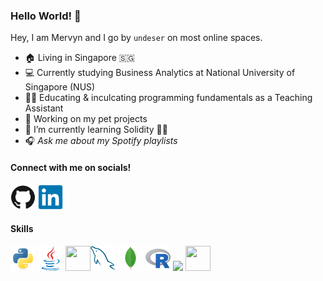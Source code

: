 ### Hello World! 👋

Hey, I am Mervyn and I go by `undeser` on most online spaces.

- 🏠 Living in Singapore 🇸🇬
- 💻 Currently studying Business Analytics at National University of Singapore (NUS)
- 👨‍🏫 Educating & inculcating programming fundamentals as a Teaching Assistant
- 🔭 Working on my pet projects
- 🌱 I’m currently learning Solidity 🤦‍♂
- 🎧 _Ask me about my Spotify playlists_

#### Connect with me on socials!
[<img src = "https://raw.githubusercontent.com/devicons/devicon/1119b9f84c0290e0f0b38982099a2bd027a48bf1/icons/github/github-original.svg" width="40">](https://github.com/undeser) [<img src="https://raw.githubusercontent.com/devicons/devicon/master/icons/linkedin/linkedin-original.svg" width="40" height="40">](https://www.linkedin.com/in/mervseah/) 

#### Skills
<img src="https://raw.githubusercontent.com/devicons/devicon/master/icons/python/python-original.svg" width="40" height="40"> <img src="https://raw.githubusercontent.com/devicons/devicon/master/icons/java/java-original.svg" width="40" height="40"> <img src="https://www.svgrepo.com/download/374088/solidity.svg" width="40" height="40"><img src="https://raw.githubusercontent.com/devicons/devicon/master/icons/mysql/mysql-original.svg" width="40" height="40"> <img src="https://raw.githubusercontent.com/devicons/devicon/master/icons/mongodb/mongodb-original.svg" width="40" height="40">  <img src="https://raw.githubusercontent.com/devicons/devicon/master/icons/r/r-original.svg" width="40" height="40"> <img src = "https://upload.wikimedia.org/wikipedia/commons/thumb/a/af/Adobe_Photoshop_CC_icon.svg/2101px-Adobe_Photoshop_CC_icon.svg.png" width="40"> <img src="https://camo.githubusercontent.com/ed44ae57571fe5fdba9c41a72c5bb0d2ed1dd86623c6d485ca248c61291bd6bc/68747470733a2f2f75706c6f61642e77696b696d656469612e6f72672f77696b6970656469612f636f6d6d6f6e732f342f34352f4e6f74696f6e5f6170705f6c6f676f2e706e67" width="40" height="40">


<!--
**undeser/undeser** is a ✨ _special_ ✨ repository because its `README.md` (this file) appears on your GitHub profile.

Here are some ideas to get you started:

- 🔭 I’m currently working on ...
- 🌱 I’m currently learning ...
- 👯 I’m looking to collaborate on ...
- 🤔 I’m looking for help with ...
- 💬 Ask me about ...
- 📫 How to reach me: ...
- 😄 Pronouns: ...
- ⚡ Fun fact: ...
-->
